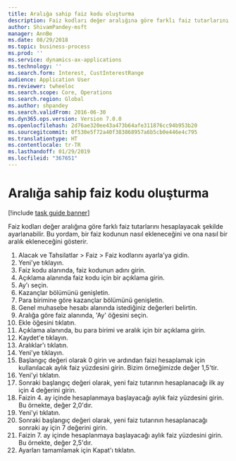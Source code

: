 ```yaml
---
title: Aralığa sahip faiz kodu oluşturma
description: Faiz kodları değer aralığına göre farklı faiz tutarlarını hesaplayacak şekilde ayarlanabilir.
author: ShivamPandey-msft
manager: AnnBe
ms.date: 08/29/2018
ms.topic: business-process
ms.prod: ''
ms.service: dynamics-ax-applications
ms.technology: ''
ms.search.form: Interest, CustInterestRange
audience: Application User
ms.reviewer: twheeloc
ms.search.scope: Core, Operations
ms.search.region: Global
ms.author: shpandey
ms.search.validFrom: 2016-06-30
ms.dyn365.ops.version: Version 7.0.0
ms.openlocfilehash: 2d76ae320ee43a473b64afe311876cc94b953b20
ms.sourcegitcommit: 0f530e5f72a40f383868957a6b5cb0e446e4c795
ms.translationtype: HT
ms.contentlocale: tr-TR
ms.lasthandoff: 01/29/2019
ms.locfileid: "367651"
---
```

# <a name="create-an-interest-code-with-a-range"></a>Aralığa sahip faiz kodu oluşturma

[!include [task guide banner](../../includes/task-guide-banner.md)]

Faiz kodları değer aralığına göre farklı faiz tutarlarını hesaplayacak şekilde ayarlanabilir. Bu yordam, bir faiz kodunun nasıl ekleneceğini ve ona nasıl bir aralık ekleneceğini gösterir.

1. Alacak ve Tahsilatlar > Faiz > Faiz kodlarını ayarla'ya gidin.
2. Yeni'ye tıklayın.
3. Faiz kodu alanında, faiz kodunun adını girin.
4. Açıklama alanında faiz kodu için bir açıklama girin.
5. Ay'ı seçin.
6. Kazançlar bölümünü genişletin.
7. Para birimine göre kazançlar bölümünü genişletin.
8. Genel muhasebe hesabı alanında istediğiniz değerleri belirtin.
9. Aralığa göre faiz alanında, 'Ay' öğesini seçin.
10. Ekle öğesini tıklatın.
11. Açıklama alanında, bu para birimi ve aralık için bir açıklama girin.
12. Kaydet'e tıklayın.
13. Aralıklar'ı tıklatın.
14. Yeni'ye tıklayın.
15. Başlangıç değeri olarak 0 girin ve ardından faizi hesaplamak için kullanılacak aylık faiz yüzdesini girin. Bizim örneğimizde değer 1,5'tir.
16. Yeni'yi tıklatın.
17. Sonraki başlangıç değeri olarak, yeni faiz tutarının hesaplanacağı ilk ay için 4 değerini girin.
18. Faizin 4. ay içinde hesaplanmaya başlayacağı aylık faiz yüzdesini girin. Bu örnekte, değer 2,0'dır.
19. Yeni'yi tıklatın.
20. Sonraki başlangıç değeri olarak, yeni faiz tutarının hesaplanacağı sonraki ay için 7 değerini girin.
21. Faizin 7. ay içinde hesaplanmaya başlayacağı aylık faiz yüzdesini girin. Bu örnekte, değer 2,5'dır.
22. Ayarları tamamlamak için Kapat'ı tıklatın.

